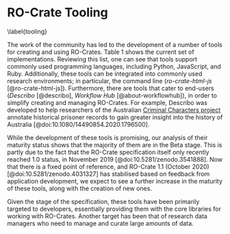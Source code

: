 # RO-Crate Tooling

\label{tooling}

The work of the community has led to the development of a number of tools for creating and using RO-Crates. Table 1 shows the current set of implementations. Reviewing this list, one can see that tools support commonly used programming languages, including Python, JavaScript, and Ruby. Additionally, these tools can be integrated into commonly used research environments; in particular, the command line (*ro-crate-html-js* [@ro-crate-html-js]). Furthermore, there are tools that cater to end-users (*Describo* [@describo], *Workflow Hub* [@about-workflowhub]), in order to simplify creating and managing RO-Crates. For example, Describo was developed to help researchers of the Australian [Criminal Characters project](https://criminalcharacters.com/) annotate historical prisoner records to gain greater insight into the history of Australia [@doi:10.1080/14490854.2020.1796500]. 

While the development of these tools is promising, our analysis of their maturity status shows that the majority of them are in the Beta stage. This is partly due to the fact that the RO-Crate specification itself only recently reached 1.0 status, in November 2019 [@doi:10.5281/zenodo.3541888]. Now that there is a fixed point of reference, and RO-Crate 1.1 (October 2020) [@doi:10.5281/zenodo.4031327] has stabilised based on feedback from application development, we expect to see a further increase in the maturity of these tools, along with the creation of new ones.

Given the stage of the specification, these tools have been primarily targeted to developers, essentially providing them with the core libraries for working with RO-Crates. Another target has been that of research data managers who need to manage and curate large amounts of data. 
